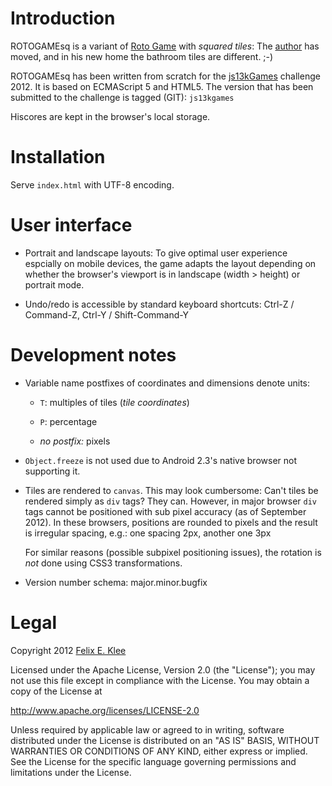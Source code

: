 Introduction
============

ROTOGAMEsq is a variant of [Roto Game][1] with *squared tiles*: The [author][6]
has moved, and in his new home the bathroom tiles are different. ;-)

ROTOGAMEsq has been written from scratch for the [js13kGames][2] challenge
2012. It is based on ECMAScript 5 and HTML5. The version that has been
submitted to the challenge is tagged (GIT): `js13kgames`

Hiscores are kept in the browser's local storage.


Installation
============

Serve `index.html` with UTF-8 encoding.


User interface
==============

  * Portrait and landscape layouts: To give optimal user experience espcially
    on mobile devices, the game adapts the layout depending on whether the
    browser's viewport is in landscape (width > height) or portrait mode.

  * Undo/redo is accessible by standard keyboard shortcuts: Ctrl-Z / Command-Z,
    Ctrl-Y / Shift-Command-Y


Development notes
=================

  * Variable name postfixes of coordinates and dimensions denote units:
  
      - `T`: multiples of tiles (*tile coordinates*)
      
      - `P`: percentage

      - *no postfix:* pixels

  * `Object.freeze` is not used due to Android 2.3's native browser not
    supporting it.
  
  * Tiles are rendered to `canvas`. This may look cumbersome: Can't tiles be
    rendered simply as `div` tags? They can. However, in major browser `div`
    tags cannot be positioned with sub pixel accuracy (as of September 2012).
    In these browsers, positions are rounded to pixels and the result is
    irregular spacing, e.g.: one spacing 2px, another one 3px
    
    For similar reasons (possible subpixel positioning issues), the rotation is
    *not* done using CSS3 transformations.

  * Version number schema: major.minor.bugfix


Legal
=====

Copyright 2012 [Felix E. Klee][6]

Licensed under the Apache License, Version 2.0 (the "License"); you may not use
this file except in compliance with the License. You may obtain a copy of the
License at

<http://www.apache.org/licenses/LICENSE-2.0>

Unless required by applicable law or agreed to in writing, software distributed
under the License is distributed on an "AS IS" BASIS, WITHOUT WARRANTIES OR
CONDITIONS OF ANY KIND, either express or implied. See the License for the
specific language governing permissions and limitations under the License.


[1]: http://code.google.com/p/rotogame/
[2]: http://js13kgames.com/
[3]: http://closure-compiler.appspot.com/home
[4]: http://kangax.github.com/html-minifier/
[5]: http://www.cssoptimiser.com
[6]: mailto:felix.klee@inka.de
